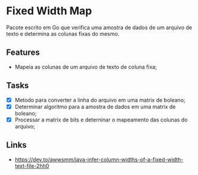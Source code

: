 # Fixed Width Map
Pacote escrito em Go que verifica uma amostra de dados de um arquivo de texto e determina as colunas fixas do mesmo.

## Features
 - Mapeia as colunas de um arquivo de texto de coluna fixa;
 
 ## Tasks
 - [x] Metodo para converter a linha do arquivo em uma matrix de boleano;
 - [x] Determinar algoritmo para a amostra de dados em uma matrix de boleano;
 - [x] Processar a matrix de bits e deterninar o mapeamento das colunas do arquivo;
 
 ## Links
  - https://dev.to/awwsmm/java-infer-column-widths-of-a-fixed-width-text-file-2hh0